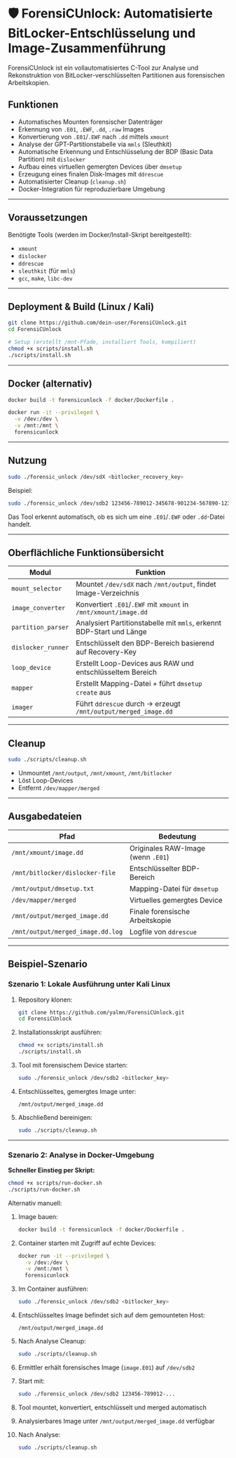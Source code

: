# 🛡️ ForensiCUnlock: Automatisierte BitLocker-Entschlüsselung und Image-Zusammenführung

ForensiCUnlock ist ein vollautomatisiertes C-Tool zur Analyse und Rekonstruktion von BitLocker-verschlüsselten Partitionen aus forensischen Arbeitskopien.

## Funktionen

- Automatisches Mounten forensischer Datenträger
- Erkennung von `.E01`, `.EWF`, `.dd`, `.raw` Images
- Konvertierung von `.E01`/`.EWF` nach `.dd` mittels `xmount`
- Analyse der GPT-Partitionstabelle via `mmls` (Sleuthkit)
- Automatische Erkennung und Entschlüsselung der BDP (Basic Data Partition) mit `dislocker`
- Aufbau eines virtuellen gemergten Devices über `dmsetup`
- Erzeugung eines finalen Disk-Images mit `ddrescue`
- Automatisierter Cleanup (`cleanup.sh`)
- Docker-Integration für reproduzierbare Umgebung

---

## Voraussetzungen

Benötigte Tools (werden im Docker/Install-Skript bereitgestellt):

- `xmount`
- `dislocker`
- `ddrescue`
- `sleuthkit` (für `mmls`)
- `gcc`, `make`, `libc-dev`

---

## Deployment & Build (Linux / Kali)

```bash
git clone https://github.com/dein-user/ForensiCUnlock.git
cd ForensiCUnlock

# Setup (erstellt /mnt-Pfade, installiert Tools, kompiliert)
chmod +x scripts/install.sh
./scripts/install.sh
```

---

## Docker (alternativ)

```bash
docker build -t forensicunlock -f docker/Dockerfile .

docker run -it --privileged \
  -v /dev:/dev \
  -v /mnt:/mnt \
  forensicunlock
```

---

## Nutzung

```bash
sudo ./forensic_unlock /dev/sdX <bitlocker_recovery_key>
```

Beispiel:

```bash
sudo ./forensic_unlock /dev/sdb2 123456-789012-345678-901234-567890-123456-789012
```

Das Tool erkennt automatisch, ob es sich um eine `.E01`/`.EWF` oder `.dd`-Datei handelt.

---

## Oberflächliche Funktionsübersicht

| Modul              | Funktion                                                             |
| ------------------ | -------------------------------------------------------------------- |
| `mount_selector`   | Mountet `/dev/sdX` nach `/mnt/output`, findet Image-Verzeichnis      |
| `image_converter`  | Konvertiert `.E01`/`.EWF` mit `xmount` in `/mnt/xmount/image.dd`     |
| `partition_parser` | Analysiert Partitionstabelle mit `mmls`, erkennt BDP-Start und Länge |
| `dislocker_runner` | Entschlüsselt den BDP-Bereich basierend auf Recovery-Key             |
| `loop_device`      | Erstellt Loop-Devices aus RAW und entschlüsseltem Bereich            |
| `mapper`           | Erstellt Mapping-Datei + führt `dmsetup create` aus                  |
| `imager`           | Führt `ddrescue` durch → erzeugt `/mnt/output/merged_image.dd`       |

---

## Cleanup

```bash
sudo ./scripts/cleanup.sh
```

- Unmountet `/mnt/output`, `/mnt/xmount`, `/mnt/bitlocker`
- Löst Loop-Devices
- Entfernt `/dev/mapper/merged`

---

## Ausgabedateien

| Pfad                              | Bedeutung                          |
| --------------------------------- | ---------------------------------- |
| `/mnt/xmount/image.dd`            | Originales RAW-Image (wenn `.E01`) |
| `/mnt/bitlocker/dislocker-file`   | Entschlüsselter BDP-Bereich        |
| `/mnt/output/dmsetup.txt`         | Mapping-Datei für `dmsetup`        |
| `/dev/mapper/merged`              | Virtuelles gemergtes Device        |
| `/mnt/output/merged_image.dd`     | Finale forensische Arbeitskopie    |
| `/mnt/output/merged_image.dd.log` | Logfile von `ddrescue`             |

---

## Beispiel-Szenario

### Szenario 1: Lokale Ausführung unter Kali Linux

1. Repository klonen:

   ```bash
   git clone https://github.com/yalmn/ForensiCUnlock.git
   cd ForensiCUnlock
   ```

2. Installationsskript ausführen:

   ```bash
   chmod +x scripts/install.sh
   ./scripts/install.sh
   ```

3. Tool mit forensischem Device starten:

   ```bash
   sudo ./forensic_unlock /dev/sdb2 <bitlocker_key>
   ```

4. Entschlüsseltes, gemergtes Image unter:

   ```
   /mnt/output/merged_image.dd
   ```

5. Abschließend bereinigen:
   ```bash
   sudo ./scripts/cleanup.sh
   ```

---

### Szenario 2: Analyse in Docker-Umgebung

**Schneller Einstieg per Skript:**

```bash
chmod +x scripts/run-docker.sh
./scripts/run-docker.sh
```

Alternativ manuell:

1. Image bauen:

   ```bash
   docker build -t forensicunlock -f docker/Dockerfile .
   ```

2. Container starten mit Zugriff auf echte Devices:

   ```bash
   docker run -it --privileged \
     -v /dev:/dev \
     -v /mnt:/mnt \
     forensicunlock
   ```

3. Im Container ausführen:

   ```bash
   sudo ./forensic_unlock /dev/sdb2 <bitlocker_key>
   ```

4. Entschlüsseltes Image befindet sich auf dem gemounteten Host:

   ```
   /mnt/output/merged_image.dd
   ```

5. Nach Analyse Cleanup:

   ```bash
   sudo ./scripts/cleanup.sh
   ```

6. Ermittler erhält forensisches Image (`image.E01`) auf `/dev/sdb2`
7. Start mit:
   ```bash
   sudo ./forensic_unlock /dev/sdb2 123456-789012-...
   ```
8. Tool mountet, konvertiert, entschlüsselt und merged automatisch
9. Analysierbares Image unter `/mnt/output/merged_image.dd` verfügbar
10. Nach Analyse:
    ```bash
    sudo ./scripts/cleanup.sh
    ```
